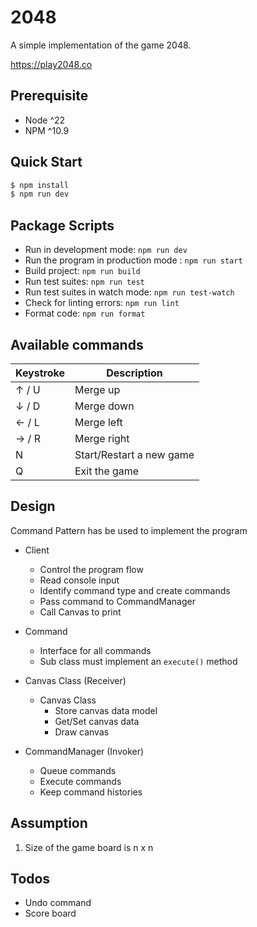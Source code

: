 # 2048

A simple implementation of the game 2048.

https://play2048.co

## Prerequisite
- Node ^22
- NPM ^10.9

## Quick Start
```sh
$ npm install
$ npm run dev
```

## Package Scripts
- Run in development mode: `npm run dev`
- Run the program in production mode : `npm run start`
- Build project: `npm run build`
- Run test suites: `npm run test`
- Run test suites in watch mode: `npm run test-watch`
- Check for linting errors: `npm run lint`
- Format code: `npm run format`

## Available commands
| Keystroke | Description |
|---------|-------------|
| ↑ / U  | Merge up |
| ↓ / D  | Merge down |
| ← / L  | Merge left |
| → / R  | Merge right |
| N  | Start/Restart a new game |
| Q  | Exit the game |

## Design
Command Pattern has be used to implement the program

* Client
  * Control the program flow
  * Read console input
  * Identify command type and create commands
  * Pass command to CommandManager
  * Call Canvas to print 

* Command
  * Interface for all commands
  * Sub class must implement an `execute()` method

* Canvas Class (Receiver)
  * Canvas Class
    * Store canvas data model
    * Get/Set canvas data
    * Draw canvas

* CommandManager (Invoker)
  * Queue commands
  * Execute commands
  * Keep command histories


## Assumption

1. Size of the game board is n x n

## Todos

* Undo command
* Score board
